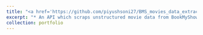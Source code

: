 ```yaml
---
title: "<a href='https://github.com/piyushsoni27/BMS_movies_data_extracter'>BookMyShow Data Extractor</a>"
excerpt: "* An API which scraps unstructured movie data from BookMyShow website and store it in mySQL server.* Shows useful insights for analyzing collected movie data from all over India."
collection: portfolio
---
```

